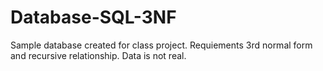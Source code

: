 # Database-SQL-3NF
Sample database created for class project. Requiements 3rd normal form and recursive relationship. Data is not real.
